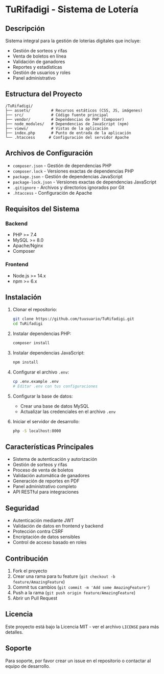 # TuRifadigi - Sistema de Lotería

## Descripción

Sistema integral para la gestión de loterías digitales que incluye:

- Gestión de sorteos y rifas
- Venta de boletos en línea
- Validación de ganadores
- Reportes y estadísticas
- Gestión de usuarios y roles
- Panel administrativo

## Estructura del Proyecto

```
/TuRifadigi/
├── assets/         # Recursos estáticos (CSS, JS, imágenes)
├── src/            # Código fuente principal
├── vendor/         # Dependencias de PHP (Composer)
├── node_modules/   # Dependencias de JavaScript (npm)
├── views/          # Vistas de la aplicación
├── index.php       # Punto de entrada de la aplicación
└── .htaccess      # Configuración del servidor Apache
```

## Archivos de Configuración

- `composer.json` - Gestión de dependencias PHP
- `composer.lock` - Versiones exactas de dependencias PHP
- `package.json` - Gestión de dependencias JavaScript
- `package-lock.json` - Versiones exactas de dependencias JavaScript
- `.gitignore` - Archivos y directorios ignorados por Git
- `.htaccess` - Configuración de Apache

## Requisitos del Sistema

### Backend

- PHP >= 7.4
- MySQL >= 8.0
- Apache/Nginx
- Composer

### Frontend

- Node.js >= 14.x
- npm >= 6.x

## Instalación

1. Clonar el repositorio:

   ```bash
   git clone https://github.com/tuusuario/TuRifadigi.git
   cd TuRifadigi
   ```

2. Instalar dependencias PHP:

   ```bash
   composer install
   ```

3. Instalar dependencias JavaScript:

   ```bash
   npm install
   ```

4. Configurar el archivo `.env`:

   ```bash
   cp .env.example .env
   # Editar .env con tus configuraciones
   ```

5. Configurar la base de datos:

   - Crear una base de datos MySQL
   - Actualizar las credenciales en el archivo `.env`

6. Iniciar el servidor de desarrollo:
   ```bash
   php -S localhost:8000
   ```

## Características Principales

- Sistema de autenticación y autorización
- Gestión de sorteos y rifas
- Proceso de venta de boletos
- Validación automática de ganadores
- Generación de reportes en PDF
- Panel administrativo completo
- API RESTful para integraciones

## Seguridad

- Autenticación mediante JWT
- Validación de datos en frontend y backend
- Protección contra CSRF
- Encriptación de datos sensibles
- Control de acceso basado en roles

## Contribución

1. Fork el proyecto
2. Crear una rama para tu feature (`git checkout -b feature/AmazingFeature`)
3. Commit tus cambios (`git commit -m 'Add some AmazingFeature'`)
4. Push a la rama (`git push origin feature/AmazingFeature`)
5. Abrir un Pull Request

## Licencia

Este proyecto está bajo la Licencia MIT - ver el archivo `LICENSE` para más detalles.

## Soporte

Para soporte, por favor crear un issue en el repositorio o contactar al equipo de desarrollo.
